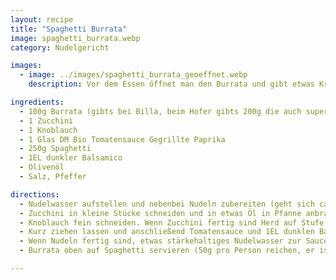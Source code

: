 ```yaml
---
layout: recipe
title: "Spaghetti Burrata"
image: spaghetti_burrata.webp
category: Nudelgericht

images:
  - image: ../images/spaghetti_burrata_geoeffnet.webp
    description: Vor dem Essen öffnet man den Burrata und gibt etwas Kräutersalz und Olivenöl drauf (eigentlich haben wir jeder nur einen halben Burrata am Teller gehabt d.h. 50g für jeden)

ingredients:
  - 100g Burrata (gibts bei Billa, beim Hofer gibts 200g die auch super sind)
  - 1 Zucchini
  - 1 Knoblauch
  - 1 Glas DM Bio Tomatensauce Gegrillte Paprika
  - 250g Spaghetti
  - 1EL dunkler Balsamico
  - Olivenöl
  - Salz, Pfeffer

directions:
  - Nudelwasser aufstellen und nebenbei Nudeln zubereiten (geht sich ca gleichzeitig aus)
  - Zucchini in kleine Stücke schneiden und in etwas Öl in Pfanne anbraten (hohe Hitze, immer kurz stehen lassen und dann schwenken, damit sie leicht bräunen und sich Röstaromen bilden). Leicht salzen und pfeffern.
  - Knoblauch fein schneiden. Wenn Zucchini fertig sind Herd auf Stufe 6 zurückdrehen und nach kurzer Wartezeit (damit Knoblauch nicht verbrennt) Knoblauch dazugeben und nochmal durchrühren und
  - Kurz ziehen lassen und anschließend Tomatensauce und 1EL dunklen Balsamicoessig (evtl auch Schärfungssauce) dazuleeren, verrühren und verkosten
  - Wenn Nudeln fertig sind, etwas stärkehaltiges Nudelwasser zur Sauce gießen bis sie eine saucenartige Konsistenz hat
  - Burrata oben auf Spaghetti servieren (50g pro Person reichen, er ist sehr sättigend)

---
```

